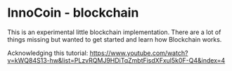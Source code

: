 # InnoCoin - blockchain

This is an experimental little blockchain implementation. There are a lot of things missing but wanted to get started and learn how Blockchain works.

Acknowledging this tutorial: https://www.youtube.com/watch?v=kWQ84S13-hw&list=PLzvRQMJ9HDiTqZmbtFisdXFxul5k0F-Q4&index=4
